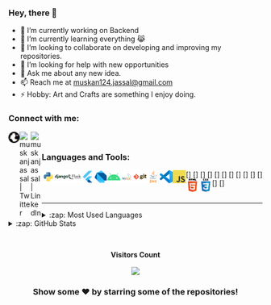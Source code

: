 ### Hey, there 👋

- 🔭 I’m currently working on Backend
- 🌱 I’m currently learning everything 😹 
- 👯 I’m looking to collaborate on developing and improving my repositories.
- 🤔 I’m looking for help with new opportunities
- 💬 Ask me about any new idea.
- 📫 Reach me at muskan124.jassal@gmail.com
- ⚡ Hobby: Art and Crafts are something I enjoy doing.

### Connect with me:

[<img align="left" alt="muskanjassal.com" width="22px" src="https://raw.githubusercontent.com/iconic/open-iconic/master/svg/globe.svg" />][github]
[<img align="left" alt="muskanjassal | Twitter" width="22px" src="https://cdn.jsdelivr.net/npm/simple-icons@v3/icons/twitter.svg" />][twitter]
[<img align="left" alt="muskanjassal | LinkedIn" width="22px" src="https://cdn.jsdelivr.net/npm/simple-icons@v3/icons/linkedin.svg" />][linkedin]
<br />

### Languages and Tools:

[<img align="left" alt="Python" width="26px" src="https://raw.githubusercontent.com/github/explore/80688e429a7d4ef2fca1e82350fe8e3517d3494d/topics/python/python.png"/>]
[<img align="left" alt="Django" width="26px" src="https://raw.githubusercontent.com/github/explore/80688e429a7d4ef2fca1e82350fe8e3517d3494d/topics/django/django.png"/>]
[<img align="left" alt="Flask" width="26px" src="https://raw.githubusercontent.com/github/explore/80688e429a7d4ef2fca1e82350fe8e3517d3494d/topics/flask/flask.png"/>]
[<img align="left" alt="Flutter" width="26px" src="https://raw.githubusercontent.com/github/explore/80688e429a7d4ef2fca1e82350fe8e3517d3494d/topics/flutter/flutter.png"/>]
[<img align="left" alt="Dart" width="26px" src="https://raw.githubusercontent.com/github/explore/80688e429a7d4ef2fca1e82350fe8e3517d3494d/topics/dart/dart.png"/>]
[<img align="left" alt="Android" width="26px" src="https://raw.githubusercontent.com/github/explore/80688e429a7d4ef2fca1e82350fe8e3517d3494d/topics/android/android.png"/>]
[<img align="left" alt="MySQL" width="26px" src="https://raw.githubusercontent.com/github/explore/80688e429a7d4ef2fca1e82350fe8e3517d3494d/topics/mysql/mysql.png"/>]
[<img align="left" alt="Git" width="26px" src="https://raw.githubusercontent.com/github/explore/80688e429a7d4ef2fca1e82350fe8e3517d3494d/topics/git/git.png"/>]
[<img align="left" alt="JAVA" width="26px" src="https://raw.githubusercontent.com/github/explore/80688e429a7d4ef2fca1e82350fe8e3517d3494d/topics/java/java.png"/>]
[<img align="left" alt="Visual Studio Code" width="26px" src="https://raw.githubusercontent.com/github/explore/80688e429a7d4ef2fca1e82350fe8e3517d3494d/topics/visual-studio-code/visual-studio-code.png" />]
[<img align="left" alt="Eclipse" width="26px" src="https://raw.githubusercontent.com/github/explore/80688e429a7d4ef2fca1e82350fe8e3517d3494d/topics/javascript/javascript.png" />]
[<img align="left" alt="Adobe XD" width="26px" src="https://raw.githubusercontent.com/github/explore/80688e429a7d4ef2fca1e82350fe8e3517d3494d/topics/html/html.png" />]
[<img align="left" alt="Figma" width="26px" src="https://raw.githubusercontent.com/github/explore/80688e429a7d4ef2fca1e82350fe8e3517d3494d/topics/css/css.png" />]
<br />
<br />

---

<details>
  <summary>:zap: Most Used Languages</summary>
  <img align="center" src="https://github-readme-stats.vercel.app/api/top-langs/?username=muskanjassal&theme=light&hide_langs_below=1" />
</details>

<details>
  <summary>:zap: GitHub Stats</summary>

  <img align="left" alt="codeSTACKr's GitHub Stats" src="https://github-readme-stats.vercel.app/api?username=muskanjassal&&show_icons=true&title_color=ffffff&icon_color=bb2acf&text_color=daf7dc&bg_color=151515"/>

</details>

[github]: ttps://github.com/MUSKANJASSAL
[twitter]: https://twitter.com/MuskanJassal
[linkedin]: https://www.linkedin.com/in/muskan-jassal-166311161/

<br><p align="center"><b>Visitors Count</b></p>  
<p align="center"><img align="center" src="https://profile-counter.glitch.me/{karan-ksrk}/count.svg" /></p> 

<div align="center">

### Show some ❤️ by starring some of the repositories!

</div>
